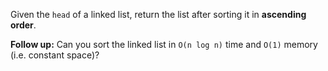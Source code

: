 Given the `head` of a linked list, return the list after sorting it in **ascending order**.

**Follow up:** Can you sort the linked list in `O(n log n)` time and `O(1)` memory (i.e. constant space)?